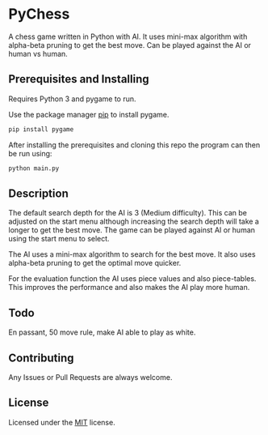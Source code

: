 # PyChess

A chess game written in Python with AI. It uses mini-max algorithm with alpha-beta pruning to get the best move. Can be played against the AI or human vs human.

## Prerequisites and Installing

Requires Python 3 and pygame to run. 

Use the package manager [pip](https://pip.pypa.io/en/stable/) to install pygame.

```bash
pip install pygame
```

After installing the prerequisites and cloning this repo the  program can then be run using:

```bash
python main.py
```
## Description

The default search depth for the AI is 3 (Medium difficulty). This can be adjusted on the start menu although increasing the search depth will take a longer to get the best move. The game can be played against AI or human using the start menu to select.

The AI uses a mini-max algorithm to search for the best move. It also uses alpha-beta pruning to get the optimal move quicker. 

For the evaluation function the AI uses piece values and also piece-tables. This improves the performance and also makes the AI play more human.

## Todo

En passant, 50 move rule, make AI able to play as white.

## Contributing

Any Issues or Pull Requests are always welcome. 

## License
Licensed under the [MIT](https://choosealicense.com/licenses/mit/) license.